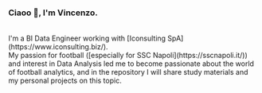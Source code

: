 ### Ciaoo 👋, I'm Vincenzo.
<br />
I'm a BI Data Engineer working with [Iconsulting SpA](https://www.iconsulting.biz/). <br />
My passion for football ([especially for SSC Napoli](https://sscnapoli.it/)) and interest in Data Analysis led me to become passionate about the world of football analytics, and in the repository I will share study materials and my personal projects on this topic.
